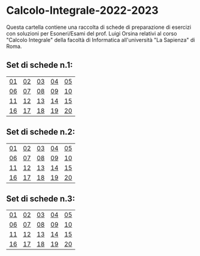 # Calcolo-Integrale-2022-2023
Questa cartella contiene una raccolta di schede di preparazione di esercizi con soluzioni per Esoneri/Esami del prof. Luigi Orsina relativi al corso "Calcolo Integrale" della facoltà di Informatica all'università "La Sapienza" di Roma.

## Set di schede n.1:
|    |    |    |    |    |
|----|----|----|----|----|
| [01](SchedeA1/00253.pdf) | [02](../../blob/main/SchedeA1/00253.pdf)| [03](SchedeA1/00253.pdf) | [04](./SchedeA1/00253.pdf) | [05](../../discussions/40)
| [06](../../discussions/39) | [07](../../discussions/38) | [08](../../discussions/37) | [09](../../discussions/36) | [10](../../discussions/35)
| [11](../../discussions/34) | [12](../../discussions/33) | [13](../../discussions/32) | [14](../../discussions/31) | [15](../../discussions/30)
| [16](../../discussions/29) | [17](../../discussions/28) | [18](../../discussions/27) | [19](../../discussions/26) | [20](../../discussions/25)|

## Set di schede n.2:
|    |    |    |    |    |
|----|----|----|----|----|
| [01](../../blob/main/SchedeA1/00126.pdf) | [02](../../discussions/43)| [03](../../discussions/42) | [04](../../discussions/41) | [05](../../discussions/40)
| [06](../../discussions/39) | [07](../../discussions/38) | [08](../../discussions/37) | [09](../../discussions/36) | [10](../../discussions/35)
| [11](../../discussions/34) | [12](../../discussions/33) | [13](../../discussions/32) | [14](../../discussions/31) | [15](../../discussions/30)
| [16](../../discussions/29) | [17](../../discussions/28) | [18](../../discussions/27) | [19](../../discussions/26) | [20](../../discussions/25)|

## Set di schede n.3:
|    |    |    |    |    |
|----|----|----|----|----|
| [01](../../blob/main/SchedeA1/00126.pdf) | [02](../../discussions/43)| [03](../../discussions/42) | [04](../../discussions/41) | [05](../../discussions/40)
| [06](../../discussions/39) | [07](../../discussions/38) | [08](../../discussions/37) | [09](../../discussions/36) | [10](../../discussions/35)
| [11](../../discussions/34) | [12](../../discussions/33) | [13](../../discussions/32) | [14](../../discussions/31) | [15](../../discussions/30)
| [16](../../discussions/29) | [17](../../discussions/28) | [18](../../discussions/27) | [19](../../discussions/26) | [20](../../discussions/25)|
